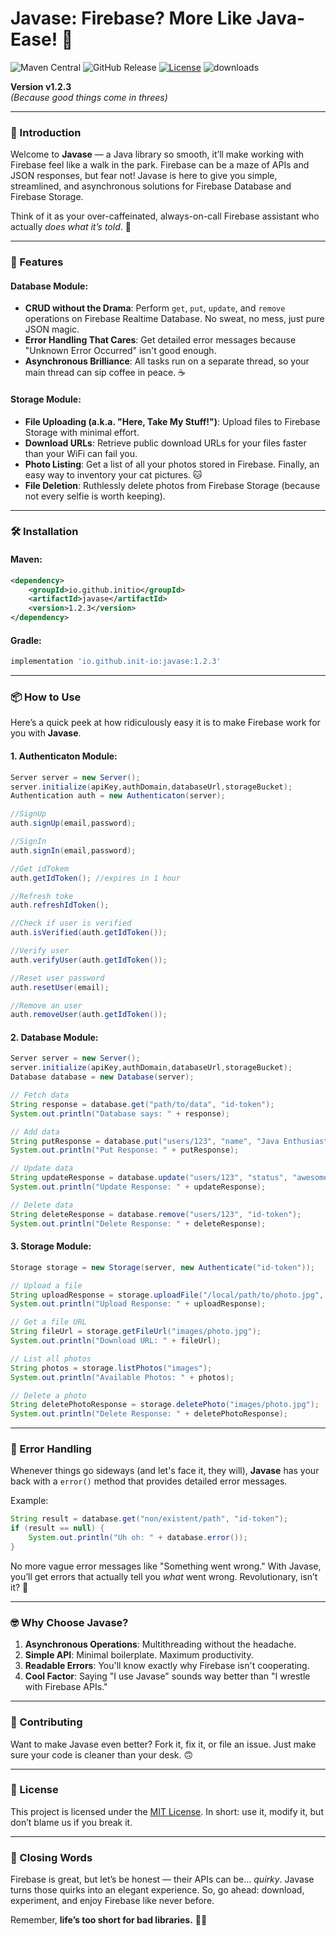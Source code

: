 # Javase: Firebase? More Like Java-Ease! 🚀  
![Maven Central](https://img.shields.io/maven-central/v/io.github.init-io/javase.svg?label=Maven%20Central)
![GitHub Release](https://img.shields.io/github/v/release/init-io/Javase?label=release)
[![License](https://img.shields.io/github/license/init-io/Javase)](LICENSE)
![downloads](https://img.shields.io/Javase/downloads-13k%2Fmonth-brightgreen)

**Version v1.2.3**  
*(Because good things come in threes)*  

---

### 📜 Introduction  
Welcome to **Javase** — a Java library so smooth, it’ll make working with Firebase feel like a walk in the park. Firebase can be a maze of APIs and JSON responses, but fear not! Javase is here to give you simple, streamlined, and asynchronous solutions for Firebase Database and Firebase Storage.

Think of it as your over-caffeinated, always-on-call Firebase assistant who actually *does what it’s told*. 🙌

---

### 🚀 Features  
#### Database Module:
- **CRUD without the Drama**: Perform `get`, `put`, `update`, and `remove` operations on Firebase Realtime Database. No sweat, no mess, just pure JSON magic.
- **Error Handling That Cares**: Get detailed error messages because "Unknown Error Occurred" isn't good enough.
- **Asynchronous Brilliance**: All tasks run on a separate thread, so your main thread can sip coffee in peace. ☕

#### Storage Module:
- **File Uploading (a.k.a. "Here, Take My Stuff!")**: Upload files to Firebase Storage with minimal effort.
- **Download URLs**: Retrieve public download URLs for your files faster than your WiFi can fail you.
- **Photo Listing**: Get a list of all your photos stored in Firebase. Finally, an easy way to inventory your cat pictures. 🐱
- **File Deletion**: Ruthlessly delete photos from Firebase Storage (because not every selfie is worth keeping).

---

### 🛠️ Installation  

#### Maven:
```xml
<dependency>
    <groupId>io.github.initio</groupId>
    <artifactId>javase</artifactId>
    <version>1.2.3</version>
</dependency>
```

#### Gradle:
```groovy
implementation 'io.github.init-io:javase:1.2.3'
```

---

### 📦 How to Use  
Here’s a quick peek at how ridiculously easy it is to make Firebase work for you with **Javase**.

#### 1. **Authenticaton Module**:
```java
Server server = new Server();
server.initialize(apiKey,authDomain,databaseUrl,storageBucket);
Authentication auth = new Authenticaton(server);

//SignUp
auth.signUp(email,password);

//SignIn
auth.signIn(email,password);

//Get idTokem
auth.getIdToken(); //expires in 1 hour

//Refresh toke
auth.refreshIdToken();

//Check if user is verified
auth.isVerified(auth.getIdToken());

//Verify user
auth.verifyUser(auth.getIdToken());

//Reset user password
auth.resetUser(email);

//Remove an user
auth.removeUser(auth.getIdToken());

```

#### 2. **Database Module**:  
```java
Server server = new Server();
server.initialize(apiKey,authDomain,databaseUrl,storageBucket);
Database database = new Database(server);

// Fetch data
String response = database.get("path/to/data", "id-token");
System.out.println("Database says: " + response);

// Add data
String putResponse = database.put("users/123", "name", "Java Enthusiast", "id-token");
System.out.println("Put Response: " + putResponse);

// Update data
String updateResponse = database.update("users/123", "status", "awesome", "id-token");
System.out.println("Update Response: " + updateResponse);

// Delete data
String deleteResponse = database.remove("users/123", "id-token");
System.out.println("Delete Response: " + deleteResponse);

```

#### 3. **Storage Module**:  
```java
Storage storage = new Storage(server, new Authenticate("id-token"));

// Upload a file
String uploadResponse = storage.uploadFile("/local/path/to/photo.jpg", "images/photo.jpg");
System.out.println("Upload Response: " + uploadResponse);

// Get a file URL
String fileUrl = storage.getFileUrl("images/photo.jpg");
System.out.println("Download URL: " + fileUrl);

// List all photos
String photos = storage.listPhotos("images");
System.out.println("Available Photos: " + photos);

// Delete a photo
String deletePhotoResponse = storage.deletePhoto("images/photo.jpg");
System.out.println("Delete Response: " + deletePhotoResponse);
```

---

### 🐛 Error Handling  
Whenever things go sideways (and let's face it, they will), **Javase** has your back with a `error()` method that provides detailed error messages.

Example:
```java
String result = database.get("non/existent/path", "id-token");
if (result == null) {
    System.out.println("Uh oh: " + database.error());
}
```

No more vague error messages like "Something went wrong." With Javase, you’ll get errors that actually tell you *what* went wrong. Revolutionary, isn’t it? 🚨

---

### 🤓 Why Choose Javase?  
1. **Asynchronous Operations**: Multithreading without the headache.
2. **Simple API**: Minimal boilerplate. Maximum productivity.
3. **Readable Errors**: You'll know exactly why Firebase isn't cooperating.
4. **Cool Factor**: Saying "I use Javase" sounds way better than "I wrestle with Firebase APIs."

---

### 🤝 Contributing  
Want to make Javase even better? Fork it, fix it, or file an issue. Just make sure your code is cleaner than your desk. 🙃  

---

### 📜 License  
This project is licensed under the [MIT License](LICENSE). In short: use it, modify it, but don’t blame us if you break it.

---

### 💬 Closing Words  
Firebase is great, but let’s be honest — their APIs can be... *quirky*. Javase turns those quirks into an elegant experience. So, go ahead: download, experiment, and enjoy Firebase like never before.  

Remember, **life’s too short for bad libraries.** 🧑‍💻
